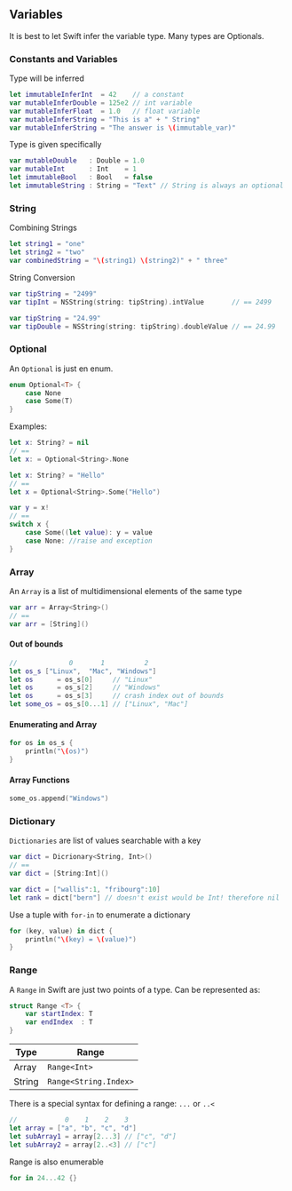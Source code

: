 ## Variables
It is best to let Swift infer the variable type. Many types are Optionals.

### Constants and Variables
Type will be inferred
```swift
let immutableInferInt  = 42    // a constant
var mutableInferDouble = 125e2 // int variable
var mutableInferFloat  = 1.0   // float variable
var mutableInferString = "This is a" + " String"
var mutableInferString = "The answer is \(immutable_var)"
```
Type is given specifically
```swift
var mutableDouble   : Double = 1.0
var mutableInt      : Int    = 1
let immutableBool   : Bool   = false
let immutableString : String = "Text" // String is always an optional
```

### String
Combining Strings
```swift
let string1 = "one"
let string2 = "two"
var combinedString = "\(string1) \(string2)" + " three"
```

String Conversion
```swift
var tipString = "2499"
var tipInt = NSString(string: tipString).intValue       // == 2499

var tipString = "24.99"
var tipDouble = NSString(string: tipString).doubleValue // == 24.99
```

### Optional
An `Optional` is just en enum.
```swift
enum Optional<T> {
    case None
    case Some(T)
}
```

Examples:
```swift
let x: String? = nil
// ==
let x: = Optional<String>.None

let x: String? = "Hello"
// ==
let x = Optional<String>.Some("Hello")

var y = x!
// ==
switch x {
    case Some((let value): y = value
    case None: //raise and exception
}
```

### Array
An `Array` is a list of multidimensional elements of the same type
```swift
var arr = Array<String>()
// ==
var arr = [String]()
```

#### Out of bounds
```swift
//             0       1          2
let os_s ["Linux",  "Mac", "Windows"]
let os      = os_s[0]     // "Linux"
let os      = os_s[2]     // "Windows"
let os      = os_s[3]     // crash index out of bounds
let some_os = os_s[0...1] // ["Linux", "Mac"]
```

#### Enumerating and Array
```swift
for os in os_s {
    println("\(os)")
}
```

#### Array Functions
```swift
some_os.append("Windows")
```

### Dictionary
`Dictionaries` are list of values searchable with a key
```swift
var dict = Dicrionary<String, Int>()
// ==
var dict = [String:Int]()
```

```swift
var dict = ["wallis":1, "fribourg":10]
let rank = dict["bern"] // doesn't exist would be Int! therefore nil
```

Use a tuple with `for-in` to enumerate a dictionary
```swift
for (key, value) in dict {
    println("\(key) = \(value)")
}
```

### Range
A `Range` in Swift are just two points of a type.
Can be represented as:
```swift
struct Range <T> {
    var startIndex: T
    var endIndex  : T
}
```
| Type   | Range |
| ---    | ---   |
| Array  | `Range<Int>` |
| String | `Range<String.Index>` |

There is a special syntax for defining a range: `...` or `..<`
```swift
//            0    1    2    3
let array = ["a", "b", "c", "d"]
let subArray1 = array[2...3] // ["c", "d"]
let subArray2 = array[2..<3] // ["c"]
```

Range is also enumerable
```swift
for in 24...42 {}
```